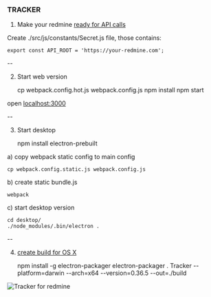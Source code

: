 ### TRACKER

1) Make your redmine [ready for API calls](http://www.redmine.org/projects/redmine/wiki/Rest_api#Authentication)

Create ./src/js/constants/Secret.js file, those contains:

    export const API_ROOT = 'https://your-redmine.com';

--

2) Start web version

    cp webpack.config.hot.js webpack.config.js
    npm install
    npm start

open [localhost:3000](http://localhost:3000)

--

3) Start desktop

    npm install electron-prebuilt

a) copy webpack static config to main config

    cp webpack.config.static.js webpack.config.js

b) create static bundle.js

    webpack

c) start desktop version

    cd desktop/
    ./node_modules/.bin/electron .

--

4) [create build for OS X](http://electron.atom.io/docs/v0.36.5/tutorial/application-distribution/)

    npm install -g electron-packager
    electron-packager . Tracker --platform=darwin --arch=x64 --version=0.36.5 --out=./build

![Tracker for redmine](http://cs633516.vk.me/v633516237/f8d7/VXegWMdD3A0.jpg)
